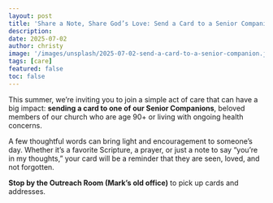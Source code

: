 ```yaml
---
layout: post
title: 'Share a Note, Share God’s Love: Send a Card to a Senior Companion This Summer'
description:
date: 2025-07-02
author: christy
image: '/images/unsplash/2025-07-02-send-a-card-to-a-senior-companion.jpg'
tags: [care]
featured: false
toc: false
---
```

This summer, we’re inviting you to join a simple act of care that can have a big impact: **sending a card to one of our Senior Companions**, beloved members of our church who are age 90+ or living with ongoing health concerns.

A few thoughtful words can bring light and encouragement to someone’s day. Whether it’s a favorite Scripture, a prayer, or just a note to say “you’re in my thoughts,” your card will be a reminder that they are seen, loved, and not forgotten.

**Stop by the Outreach Room (Mark’s old office)** to pick up cards and addresses.
